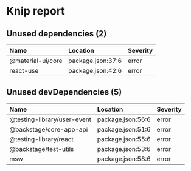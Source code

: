 # Knip report

## Unused dependencies (2)

| Name              | Location          | Severity |
| :---------------- | :---------------- | :------- |
| @material-ui/core | package.json:37:6 | error    |
| react-use         | package.json:42:6 | error    |

## Unused devDependencies (5)

| Name                        | Location          | Severity |
| :-------------------------- | :---------------- | :------- |
| @testing-library/user-event | package.json:56:6 | error    |
| @backstage/core-app-api     | package.json:51:6 | error    |
| @testing-library/react      | package.json:55:6 | error    |
| @backstage/test-utils       | package.json:53:6 | error    |
| msw                         | package.json:58:6 | error    |

